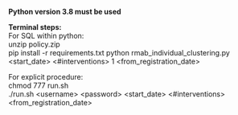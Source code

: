 **Python version 3.8 must be used**

**Terminal steps:**<br/>
For SQL within python:<br/>
unzip policy.zip<br/>
pip install -r requirements.txt
python rmab_individual_clustering.py <start_date> <#interventions> 1 <from_registration_date> <br/>

For explicit procedure:<br/>
chmod 777 run.sh <br/>
./run.sh \<username\> \<password\> <start_date> <#interventions> <from_registration_date>
